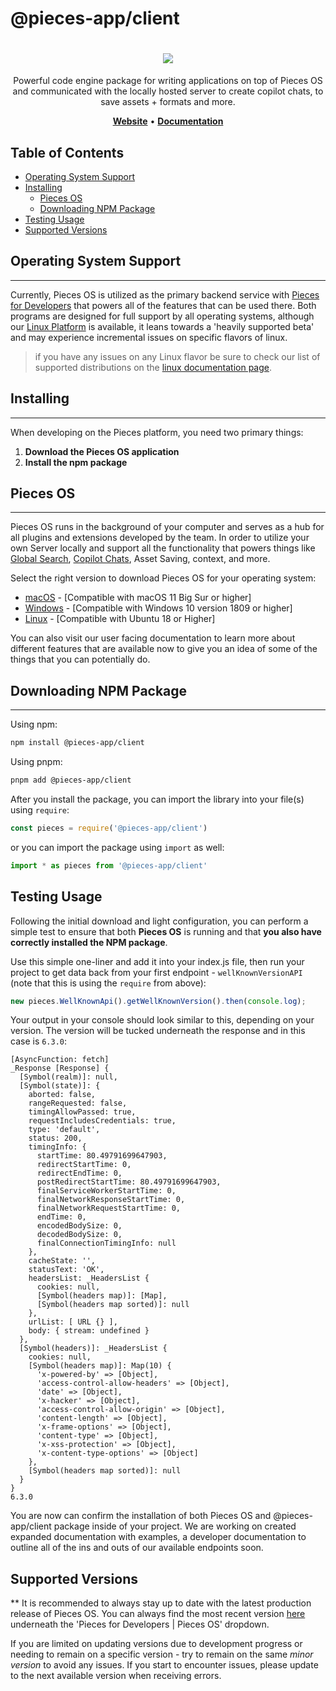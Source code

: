 # @pieces-app/client

<h1 align="center">
   <b>
        <a href="https://pieces.app"><img src="https://storage.googleapis.com/pieces_static_resources/pfd_wiki/PIECES_MAIN_LOGO_WIKI.png" /></a><br>
    </b>
</h1>

<p align="center">Powerful code engine package for writing applications on top of Pieces OS and communicated with the locally hosted server to create copilot chats, to save assets + formats and more.</p>

<p align="center">
	<a href="https://pieces.app"><b>Website</b></a> •
	<a href="https://docs.pieces.app"><b>Documentation</b></a>
</p>

## Table of Contents

- [Operating System Support](#operating-system-support)
- [Installing](#installing)
    - [Pieces OS](#pieces-os)
    - [Downloading NPM Package](#download-package)
- [Testing Usage](#testing-usage)
- [Supported Versions](#supported-versions)

## Operating System Support
---
Currently, Pieces OS is utilized as the primary backend service with [Pieces for Developers](https://docs.pieces.app/installation-getting-started/what-am-i-installing) that powers all of the features that can be used there. Both programs are designed for full support by all operating systems, although our [Linux Platform](https://docs.pieces.app/installation-getting-started/linux) is available, it leans towards a 'heavily supported beta' and may experience incremental issues on specific flavors of linux.

> if you have any issues on any Linux flavor be sure to check our list of supported distributions on the [linux documentation page](https://docs.pieces.app/installation-getting-started/linux).

## Installing
---
When developing on the Pieces platform, you need two primary things:

1. **Download the Pieces OS application**
2. **Install the npm package**

## Pieces OS
---
Pieces OS runs in the background of your computer and serves as a hub for all plugins and extensions developed by the team. In order to utilize your own Server locally and support all the functionality that powers things like [Global Search](), [Copilot Chats](), Asset Saving, context, and more.

Select the right version to download Pieces OS for your operating system:
- [macOS](https://docs.pieces.app/installation-getting-started/macos) - [Compatible with macOS 11 Big Sur or higher]
- [Windows](https://docs.pieces.app/installation-getting-started/windows) - [Compatible with Windows 10 version 1809 or higher]
- [Linux](https://docs.pieces.app/installation-getting-started/linux) - [Compatible with Ubuntu 18 or Higher]

You can also visit our user facing documentation to learn more about different features that are available now to give you an idea of some of the things that you can potentially do.

## Downloading NPM Package
---

Using npm:

```bash
npm install @pieces-app/client
```

Using pnpm:

```bash
pnpm add @pieces-app/client
```

After you install the package, you  can import the library into your file(s) using `require`:

```js
const pieces = require('@pieces-app/client')
```

or you can import the package using `import` as well:

```js
import * as pieces from '@pieces-app/client'
```

## Testing Usage
Following the initial download and light configuration, you can perform a simple test to ensure that both **Pieces OS** is running and that **you also have correctly installed the NPM package**.

Use this simple one-liner and add it into your index.js file, then run your project to get data back from your first endpoint - `wellKnownVersionAPI` (note that this is using the `require` from above):

```js
new pieces.WellKnownApi().getWellKnownVersion().then(console.log);
```

Your output in your console should look similar to this, depending on your version. The version will be tucked underneath the response and in this case is `6.3.0`:

```
[AsyncFunction: fetch]
_Response [Response] {
  [Symbol(realm)]: null,
  [Symbol(state)]: {
    aborted: false,
    rangeRequested: false,
    timingAllowPassed: true,
    requestIncludesCredentials: true,
    type: 'default',
    status: 200,
    timingInfo: {
      startTime: 80.49791699647903,
      redirectStartTime: 0,
      redirectEndTime: 0,
      postRedirectStartTime: 80.49791699647903,
      finalServiceWorkerStartTime: 0,
      finalNetworkResponseStartTime: 0,
      finalNetworkRequestStartTime: 0,
      endTime: 0,
      encodedBodySize: 0,
      decodedBodySize: 0,
      finalConnectionTimingInfo: null
    },
    cacheState: '',
    statusText: 'OK',
    headersList: _HeadersList {
      cookies: null,
      [Symbol(headers map)]: [Map],
      [Symbol(headers map sorted)]: null
    },
    urlList: [ URL {} ],
    body: { stream: undefined }
  },
  [Symbol(headers)]: _HeadersList {
    cookies: null,
    [Symbol(headers map)]: Map(10) {
      'x-powered-by' => [Object],
      'access-control-allow-headers' => [Object],
      'date' => [Object],
      'x-hacker' => [Object],
      'access-control-allow-origin' => [Object],
      'content-length' => [Object],
      'x-frame-options' => [Object],
      'content-type' => [Object],
      'x-xss-protection' => [Object],
      'x-content-type-options' => [Object]
    },
    [Symbol(headers map sorted)]: null
  }
}
6.3.0
```

You are now can confirm the installation of both Pieces OS and @pieces-app/client package inside of your project. We are working on created expanded documentation with examples, a developer documentation to outline all of the ins and outs of our available endpoints soon. 

## Supported Versions 
** It is recommended to always stay up to date with the latest production release of Pieces OS. You can always find the most recent version [here](https://docs.pieces.app/installation-getting-started/what-am-i-installing) underneath the 'Pieces for Developers | Pieces OS' dropdown. 

If you are limited on updating versions due to development progress or needing to remain on a specific version - try to remain on the same _minor version_ to avoid any issues. If you start to encounter issues, please update to the next available version when receiving errors.


